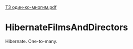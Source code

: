 [ТЗ один-ко-многим.pdf](https://github.com/DenWorker/HibernateFilmsAndDirectors/files/11412149/6.%2B._.pdf)
# HibernateFilmsAndDirectors
Hibernate. One-to-many.
